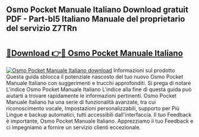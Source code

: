 ## Osmo Pocket Manuale Italiano Download gratuit PDF - Part-bI5 Italiano Manuale del proprietario del servizio Z7TRn

# <h2><a href="http://dfgvame.blite.top/?on=Osmo+Pocket+Manuale+Italiano">🔗Download 👉🔴 Osmo Pocket Manuale Italiano</a></h2>

[![Osmo Pocket Manuale Italiano download](https://i.imgur.com/lujVjoI.png)](http://dfgvame.blite.top/?on=Osmo+Pocket+Manuale+Italiano)
Informazioni sul prodotto Questa guida sblocca il potenziale nascosto del tuo nuovo Osmo Pocket Manuale Italiano con suggerimenti e trucchi approfonditi. Si prega di notare L'indice Osmo Pocket Manuale Italiano L'indice alla fine di questa guida può aiutarti a trovare rapidamente le informazioni pertinenti. Osmo Pocket Manuale Italiano ha una serie di funzionalità avanzate, tra cui riconoscimento vocale, Impostazioni personalizzabili, supporto per Più Lingue e backup automatici, tutti accessibili dall'interfaccia. Il tuo Feedback è importante, Osmo Pocket Manuale Italiano. Apprezziamo il tuo Feedback e ci impegniamo a fornire un servizio clienti eccezionale.
